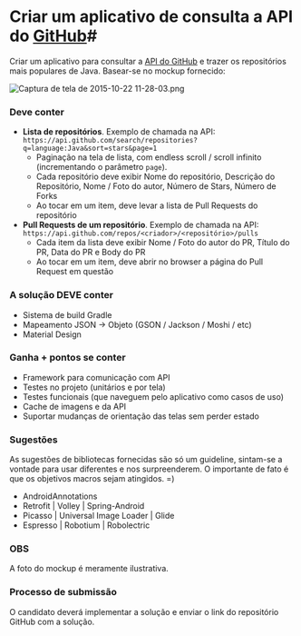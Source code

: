 # Criar um aplicativo de consulta a API do [GitHub](https://github.com)#

Criar um aplicativo para consultar a [API do GitHub](https://developer.github.com/v3/) e trazer os repositórios mais populares de Java. Basear-se no mockup fornecido:

![Captura de tela de 2015-10-22 11-28-03.png](https://bitbucket.org/repo/7ndaaA/images/3102804929-Captura%20de%20tela%20de%202015-10-22%2011-28-03.png)

### **Deve conter** ###

- __Lista de repositórios__. Exemplo de chamada na API: `https://api.github.com/search/repositories?q=language:Java&sort=stars&page=1`
  * Paginação na tela de lista, com endless scroll / scroll infinito (incrementando o parâmetro `page`).
  * Cada repositório deve exibir Nome do repositório, Descrição do Repositório, Nome / Foto do autor, Número de Stars, Número de Forks
  * Ao tocar em um item, deve levar a lista de Pull Requests do repositório
- __Pull Requests de um repositório__. Exemplo de chamada na API: `https://api.github.com/repos/<criador>/<repositório>/pulls`
  * Cada item da lista deve exibir Nome / Foto do autor do PR, Título do PR, Data do PR e Body do PR
  * Ao tocar em um item, deve abrir no browser a página do Pull Request em questão

### **A solução DEVE conter** ##
* Sistema de build Gradle
* Mapeamento JSON -> Objeto (GSON / Jackson / Moshi / etc)
* Material Design

### **Ganha + pontos se conter** ###

* Framework para comunicação com API
* Testes no projeto (unitários e por tela)
* Testes funcionais (que naveguem pelo aplicativo como casos de uso)
* Cache de imagens e da API
* Suportar mudanças de orientação das telas sem perder estado

### **Sugestões** ###

As sugestões de bibliotecas fornecidas são só um guideline, sintam-se a vontade para usar diferentes e nos surpreenderem. O importante de fato é que os objetivos macros sejam atingidos. =)

* AndroidAnnotations
* Retrofit | Volley | Spring-Android
* Picasso | Universal Image Loader | Glide
* Espresso | Robotium | Robolectric

### **OBS** ###

A foto do mockup é meramente ilustrativa.  


### **Processo de submissão** ###

O candidato deverá implementar a solução e enviar o link do repositório GitHub com a solução.